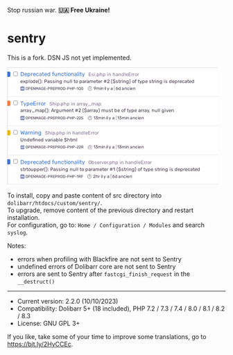 Stop russian war. **🇺🇦 Free Ukraine!**

# sentry

This is a fork. DSN JS not yet implemented.

![Screenshot](images/sentry.png?raw=true)

To install, copy and paste content of src directory into `dolibarr/htdocs/custom/sentry/`.\
To upgrade, remove content of the previous directory and restart installation.\
For configuration, go to: `Home / Configuration / Modules` and search `syslog`.

Notes:
- errors when profiling with Blackfire are not sent to Sentry
- undefined errors of Dolibarr core are not sent to Sentry
- errors are sent to Sentry after `fastcgi_finish_request` in the `__destruct()`

---

- Current version: 2.2.0 (10/10/2023)
- Compatibility: Dolibarr 5+ (18 included), PHP 7.2 / 7.3 / 7.4 / 8.0 / 8.1 / 8.2 / 8.3
- License: GNU GPL 3+

If you like, take some of your time to improve some translations, go to https://bit.ly/2HyCCEc.

